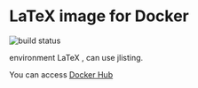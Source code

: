 # LaTeX image for Docker

![build status](https://circleci.com/gh/whywaita/docker-latex-jlisting.svg?style=shield&circle-token=50314e774411374d06fa79a36e1c70a7a1d7aa35)

environment LaTeX , can use jlisting.

You can access [Docker Hub](https://hub.docker.com/r/whywaita/docker-latex-jlisting/)
